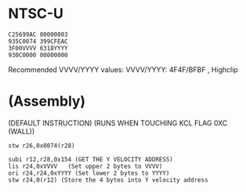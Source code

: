 # NTSC-U
```
C25699AC 00000003
935C0074 399CFEAC
3F00VVVV 6318YYYY
930C0000 00000000
```
Recommended VVVV/YYYY values:
VVVV/YYYY: 4F4F/BFBF , Highclip
# (Assembly)
(DEFAULT INSTRUCTION) (RUNS WHEN TOUCHING KCL FLAG 0XC (WALL))
```
stw r26,0x0074(r28) 
```
```
subi r12,r28,0x154 (GET THE Y VELOCITY ADDRESS)
lis r24,0xVVVV   (Set upper 2 bytes to VVVV)
ori r24,r24,0xYYYY (Set lower 2 bytes to YYYY)
stw r24,0(r12) (Store the 4 bytes into Y velocity address
```
